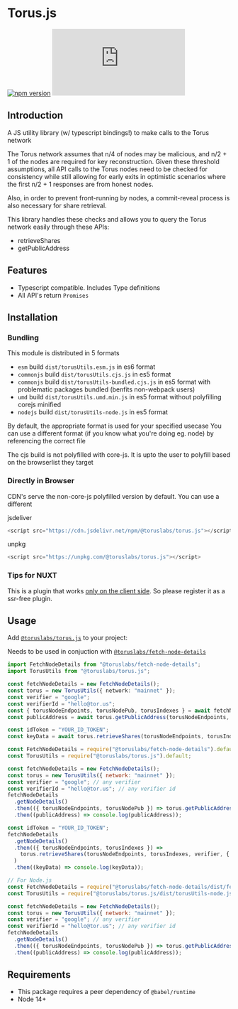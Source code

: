 # Torus.js

[![npm version](https://badge.fury.io/js/%40toruslabs%2Ftorus.js.svg)](https://badge.fury.io/js/%40toruslabs%2Ftorus.js)
![npm](https://img.shields.io/npm/dw/@toruslabs/torus.js)

## Introduction

A JS utility library (w/ typescript bindings!) to make calls to the Torus network

The Torus network assumes that n/4 of nodes may be malicious, and n/2 + 1 of the nodes are required
for key reconstruction. Given these threshold assumptions, all API calls to the Torus nodes need to be checked
for consistency while still allowing for early exits in optimistic scenarios where the first n/2 + 1 responses
are from honest nodes.

Also, in order to prevent front-running by nodes, a commit-reveal process is also necessary for share retrieval.

This library handles these checks and allows you to query the Torus network easily through these APIs:

- retrieveShares
- getPublicAddress

## Features

- Typescript compatible. Includes Type definitions
- All API's return `Promises`

## Installation

### Bundling

This module is distributed in 5 formats

- `esm` build `dist/torusUtils.esm.js` in es6 format
- `commonjs` build `dist/torusUtils.cjs.js` in es5 format
- `commonjs` build `dist/torusUtils-bundled.cjs.js` in es5 format with problematic packages bundled (benfits non-webpack users)
- `umd` build `dist/torusUtils.umd.min.js` in es5 format without polyfilling corejs minified
- `nodejs` build `dist/torusUtils-node.js` in es5 format

By default, the appropriate format is used for your specified usecase
You can use a different format (if you know what you're doing eg. node) by referencing the correct file

The cjs build is not polyfilled with core-js.
It is upto the user to polyfill based on the browserlist they target

### Directly in Browser

CDN's serve the non-core-js polyfilled version by default. You can use a different

jsdeliver

```js
<script src="https://cdn.jsdelivr.net/npm/@toruslabs/torus.js"></script>
```

unpkg

```js
<script src="https://unpkg.com/@toruslabs/torus.js"></script>
```

### Tips for NUXT

This is a plugin that works [only on the client side](https://nuxtjs.org/guide/plugins/#client-side-only). So please register it as a ssr-free plugin.

## Usage

Add [`@toruslabs/torus.js`](https://www.npmjs.com/package/@toruslabs/torus.js) to your project:

Needs to be used in conjuction with [`@toruslabs/fetch-node-details`](https://www.npmjs.com/package/@toruslabs/fetch-node-details)

```ts
import FetchNodeDetails from "@toruslabs/fetch-node-details";
import TorusUtils from "@toruslabs/torus.js";

const fetchNodeDetails = new FetchNodeDetails();
const torus = new TorusUtils({ network: "mainnet" });
const verifier = "google";
const verifierId = "hello@tor.us";
const { torusNodeEndpoints, torusNodePub, torusIndexes } = await fetchNodeDetails.getNodeDetails();
const publicAddress = await torus.getPublicAddress(torusNodeEndpoints, torusNodePub, { verifier, verifierId });

const idToken = "YOUR_ID_TOKEN";
const keyData = await torus.retrieveShares(torusNodeEndpoints, torusIndexes, verifier, { verifier_id: verifierId }, idToken);
```

```js
const FetchNodeDetails = require("@toruslabs/fetch-node-details").default;
const TorusUtils = require("@toruslabs/torus.js").default;

const fetchNodeDetails = new FetchNodeDetails();
const torus = new TorusUtils({ network: "mainnet" });
const verifier = "google"; // any verifier
const verifierId = "hello@tor.us"; // any verifier id
fetchNodeDetails
  .getNodeDetails()
  .then(({ torusNodeEndpoints, torusNodePub }) => torus.getPublicAddress(torusNodeEndpoints, torusNodePub, { verifier, verifierId }))
  .then((publicAddress) => console.log(publicAddress));

const idToken = "YOUR_ID_TOKEN";
fetchNodeDetails
  .getNodeDetails()
  .then(({ torusNodeEndpoints, torusIndexes }) =>
    torus.retrieveShares(torusNodeEndpoints, torusIndexes, verifier, { verifier_id: verifierId }, idToken)
  )
  .then((keyData) => console.log(keyData));
```

```js
// For Node.js
const FetchNodeDetails = require("@toruslabs/fetch-node-details/dist/fetchNodeDetails-node.js").default;
const TorusUtils = require("@toruslabs/torus.js/dist/torusUtils-node.js").default;

const fetchNodeDetails = new FetchNodeDetails();
const torus = new TorusUtils({ network: "mainnet" });
const verifier = "google"; // any verifier
const verifierId = "hello@tor.us"; // any verifier id
fetchNodeDetails
  .getNodeDetails()
  .then(({ torusNodeEndpoints, torusNodePub }) => torus.getPublicAddress(torusNodeEndpoints, torusNodePub, { verifier, verifierId }))
  .then((publicAddress) => console.log(publicAddress));
```

## Requirements

- This package requires a peer dependency of `@babel/runtime`
- Node 14+
